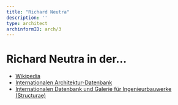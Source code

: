 ```yaml
---
title: "Richard Neutra"
description: ''
type: architect
archinformID: arch/3
---
```


# Richard Neutra in der...
* [Wikipedia](https://de.wikipedia.org/wiki/Richard_Neutra)
* [Internationalen Architektur-Datenbank](https://deu.archinform.net/arch/3.htm)
* [Internationalen Datenbank und Galerie für Ingenieurbauwerke (Structurae)](https://structurae.net/de/personen/richard-neutra)
